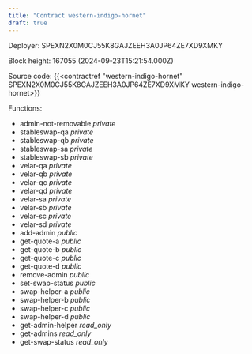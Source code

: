 ```yaml
---
title: "Contract western-indigo-hornet"
draft: true
---
```

Deployer: SPEXN2X0M0CJ55K8GAJZEEH3A0JP64ZE7XD9XMKY


 



Block height: 167055 (2024-09-23T15:21:54.000Z)

Source code: {{<contractref "western-indigo-hornet" SPEXN2X0M0CJ55K8GAJZEEH3A0JP64ZE7XD9XMKY western-indigo-hornet>}}

Functions:

* admin-not-removable _private_
* stableswap-qa _private_
* stableswap-qb _private_
* stableswap-sa _private_
* stableswap-sb _private_
* velar-qa _private_
* velar-qb _private_
* velar-qc _private_
* velar-qd _private_
* velar-sa _private_
* velar-sb _private_
* velar-sc _private_
* velar-sd _private_
* add-admin _public_
* get-quote-a _public_
* get-quote-b _public_
* get-quote-c _public_
* get-quote-d _public_
* remove-admin _public_
* set-swap-status _public_
* swap-helper-a _public_
* swap-helper-b _public_
* swap-helper-c _public_
* swap-helper-d _public_
* get-admin-helper _read_only_
* get-admins _read_only_
* get-swap-status _read_only_
